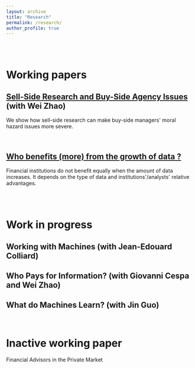 ```yaml
---
layout: archive
title: "Research"
permalink: /research/
author_profile: true
---
```


<br />
<br />


# Working papers

## [Sell-Side Research and Buy-Side Agency Issues](https://papers.ssrn.com/sol3/papers.cfm?abstract_id=3957601) (with Wei Zhao)


We show how sell-side research can make buy-side managers' moral hazard issues more severe.


<br />


## [Who benefits (more) from the growth of data ?](https://papers.ssrn.com/sol3/papers.cfm?abstract_id=4260838) 

Financial institutions do not benefit equally when the amount of data increases. It depends on the type of data and institutions'/analysts'  relative advantages.


<br />
<br />


# Work in progress

## Working with Machines (with Jean-Edouard Colliard)

## Who Pays for Information? (with Giovanni Cespa and Wei Zhao)

## What do Machines Learn? (with Jin Guo)

<br />

# Inactive working paper
Financial Advisors in the Private Market
